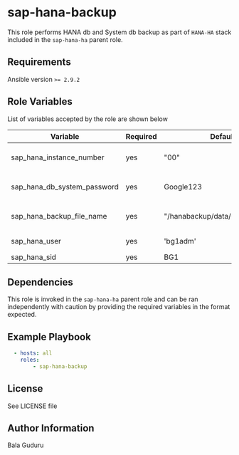 sap-hana-backup
=========

This role performs HANA db and System db backup as part of `HANA-HA` stack included in the `sap-hana-ha` parent role.

Requirements
------------

Ansible version `>= 2.9.2`

Role Variables
--------------

List of variables accepted by the role are shown below

| Variable                         | Required | Default                          | Choices | Comments                                 |
|----------------------------------|----------|----------------------------------|---------|------------------------------------------|
| sap_hana_instance_number         | yes      | "00"                             |         | HANA instance number                     |
| sap_hana_db_system_password      | yes      | Google123                        |         | HANA DB system password                  |
| sap_hana_backup_file_name        | yes      | "/hanabackup/data/pre_ha_config" |         | HANA backup filename                     |
| sap_hana_user                    | yes      | 'bg1adm'                         |         | HANA SID user                            |
| sap_hana_sid                     | yes      | BG1                              |         | HANA SID                                 |

Dependencies
------------

This role is invoked in the `sap-hana-ha` parent role and can be ran independently with caution by providing the required variables in the format expected.

Example Playbook
----------------

```yaml
  - hosts: all
    roles:
        - sap-hana-backup
```

License
-------

See LICENSE file

Author Information
------------------

Bala Guduru
